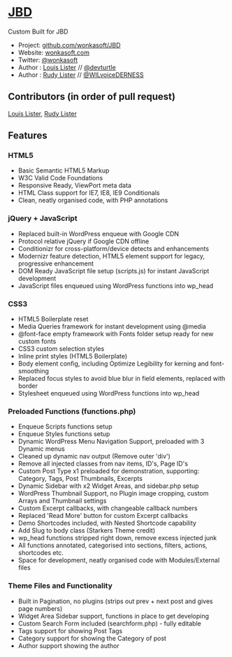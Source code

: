 # [JBD](http://wonkasoft.com/JBD)

Custom Built for JBD

* Project: [github.com/wonkasoft/JBD](https://github.com/wonkasoft/JBD)
* Website: [wonkasoft.com](http://wonkasoft.com)
* Twitter: [@wonkasoft](http://twitter.com/wonkasoft)
* Author : [Louis Lister](http://wonkasoft.com) // [@devturtle](http://twitter.com/devturtle)
* Author : [Rudy Lister](http://wonkasoft.com) // [@WILvoiceDERNESS](http://twitter.com/WILvoiceDERNESS)

## Contributors (in order of pull request)
[Louis Lister](https://github.com/llister15), [Rudy Lister](https://github.com/MrLister)


## Features

### HTML5
* Basic Semantic HTML5 Markup
* W3C Valid Code Foundations
* Responsive Ready, ViewPort meta data
* HTML Class support for IE7, IE8, IE9 Conditionals
* Clean, neatly organised code, with PHP annotations

### jQuery + JavaScript
* Replaced built-in WordPress enqueue with Google CDN
* Protocol relative jQuery if Google CDN offline
* Conditionizr for cross-platform/device detects and enhancements
* Modernizr feature detection, HTML5 element support for legacy, progressive enhancement
* DOM Ready JavaScript file setup (scripts.js) for instant JavaScript development
* JavaScript files enqueued using WordPress functions into wp_head

### CSS3
* HTML5 Boilerplate reset
* Media Queries framework for instant development using @media
* @font-face empty framework with Fonts folder setup ready for new custom fonts
* CSS3 custom selection styles
* Inline print styles (HTML5 Boilerplate)
* Body element config, including Optimize Legibility for kerning and font-smoothing
* Replaced focus styles to avoid blue blur in field elements, replaced with border
* Stylesheet enqueued using WordPress functions into wp_head

### Preloaded Functions (functions.php)
* Enqueue Scripts functions setup
* Enqueue Styles functions setup
* Dynamic WordPress Menu Navigation Support, preloaded with 3 Dynamic menus
* Cleaned up dynamic nav output (Remove outer 'div')
* Remove all injected classes from nav items, ID's, Page ID's
* Custom Post Type x1 preloaded for demonstration, supporting: Category, Tags, Post Thumbnails, Excerpts
* Dynamic Sidebar with x2 Widget Areas, and sidebar.php setup
* WordPress Thumbnail Support, no Plugin image cropping, custom Arrays and Thumbnail settings
* Custom Excerpt callbacks, with changeable callback numbers
* Replaced 'Read More' button for custom Excerpt callbacks
* Demo Shortcodes included, with Nested Shortcode capability
* Add Slug to body class (Starkers Theme credit)
* wp_head functions stripped right down, remove excess injected junk
* All functions annotated, categorised into sections, filters, actions, shortcodes etc.
* Space for development, neatly organised code with Modules/External files

### Theme Files and Functionality
* Built in Pagination, no plugins (strips out prev + next post and gives page numbers)
* Widget Area Sidebar support, functions in place to get developing
* Custom Search Form included (searchform.php) - fully editable
* Tags support for showing Post Tags
* Category support for showing the Category of post
* Author support showing the author